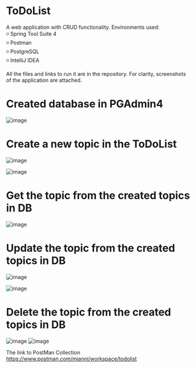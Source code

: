 # ToDoList
A web application with CRUD functionality. 
Environments used: 
<br> ◽ Spring Tool Suite 4
<br> ◽ Postman
<br>◽ PostgreSQL
<br> ◽ IntelliJ IDEA


All the files and links to run it are in the repository. For clarity, screenshots of the application are attached.

# Created database in PGAdmin4
![image](https://user-images.githubusercontent.com/71703420/209936675-a7d9a2bb-853a-4b47-a8e3-71e082423f6e.png)

# Create a new topic in the ToDoList
![image](https://user-images.githubusercontent.com/71703420/209936737-0ce28638-969e-4a02-b768-a2a69a646e6f.png)

![image](https://user-images.githubusercontent.com/71703420/209936758-63bbf729-b3a7-4e21-8859-601b1d812f27.png)

# Get the topic from the created topics in DB
![image](https://user-images.githubusercontent.com/71703420/209936804-7b7b9581-613d-4138-80db-887f5c7f2c36.png)

# Update the topic from the created topics in DB
![image](https://user-images.githubusercontent.com/71703420/209936912-2417a572-ec91-406b-8624-88d80277fa84.png)

![image](https://user-images.githubusercontent.com/71703420/209936921-5702e0e2-c3f3-4071-ade9-793b5fa6e908.png)

# Delete the topic from the created topics in DB
![image](https://user-images.githubusercontent.com/71703420/209936940-c2d402e0-ede5-4b91-849b-f104f2c975eb.png)
![image](https://user-images.githubusercontent.com/71703420/209936947-0d1be77b-962c-4bcf-809b-bfc53bad9458.png)

The link to PostMan Collection
https://www.postman.com/mianni/workspace/todolist


